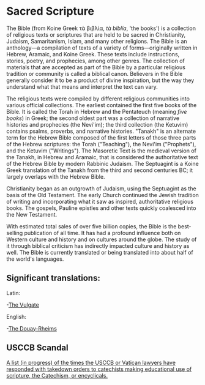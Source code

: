 # Sacred Scripture
The Bible (from  Koine Greek  τὰ βιβλία,  _tà biblía_, 'the books') is a collection of  religious texts or scriptures that are held to be sacred in Christianity,  Judaism, Samaritanism, Islam, and many other religions. The Bible is an anthology—a compilation of texts of a variety of forms—originally written in Hebrew, Aramaic, and Koine Greek. These texts include instructions, stories, poetry, and prophecies, among other genres. The collection of materials that are accepted as part of the Bible by a particular religious tradition or community is called a biblical canon. Believers in the Bible generally consider it to be a product of divine inspiration, but the way they understand what that means and interpret the text  can vary.

The religious texts were compiled by different religious communities into various official collections. The earliest contained the first five books of the Bible. It is called the Torah in Hebrew and the Pentateuch (meaning  _five books_) in Greek; the second oldest part was a collection of narrative histories and prophecies (the Nevi'im); the third collection (the Ketuvim) contains psalms, proverbs, and narrative histories. "Tanakh" is an alternate term for the Hebrew Bible composed of the first letters of those three parts of the Hebrew scriptures: the Torah ("Teaching"), the Nevi'im ("Prophets"), and the Ketuvim ("Writings"). The Masoretic Text is the medieval version of the Tanakh, in Hebrew and Aramaic, that is considered the authoritative text of the Hebrew Bible by modern Rabbinic Judaism. The Septuagint is a Koine Greek translation of the Tanakh from the third and second centuries BC; it largely overlaps with the Hebrew Bible.

Christianity began as an outgrowth of Judaism, using the Septuagint as the basis of the Old Testament. The early Church continued the Jewish tradition of writing and incorporating what it saw as inspired, authoritative religious books. The gospels, Pauline epistles and other texts  quickly coalesced into the New Testament.

With estimated total sales of over five billion copies, the Bible is the best-selling publication of all time. It has had a profound influence both on Western culture and history and on cultures around the globe. The study of it through biblical criticism has indirectly impacted culture and history as well. The Bible is currently translated or being translated into about half of the world's languages.

## Significant translations:

Latin:

-[The Vulgate](Vulgate/Vulgate.md)

English:

-[The Douay-Rheims](Douay-Rheims/Douay-Rheimsindex.md)

## USCCB Scandal

[A list (in progress) of the times the USCCB or Vatican lawyers have responded with takedown orders to catechists making educational use of scripture, the Catechism, or encyclicals.](/Sin/usccb_scandal.md) 